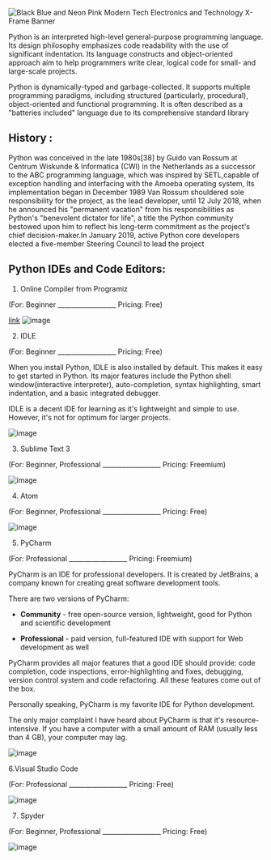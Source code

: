 ![Black Blue and Neon Pink Modern Tech Electronics and Technology X-Frame Banner](https://user-images.githubusercontent.com/75142232/156600826-80db21b4-bfa6-4f4c-b34b-6460f827862a.png)


Python is an interpreted high-level general-purpose programming language. Its design philosophy emphasizes code readability with the use of significant indentation. Its language constructs and object-oriented approach aim to help programmers write clear, logical code for small- and large-scale projects.


Python is dynamically-typed and garbage-collected. It supports multiple programming paradigms, including structured (particularly, procedural), object-oriented and functional programming. It is often described as a "batteries included" language due to its comprehensive standard library



## History :
Python was conceived in the late 1980s[38] by Guido van Rossum at Centrum Wiskunde & Informatica (CWI) in the Netherlands as a successor to the ABC programming language, which was inspired by SETL,capable of exception handling and interfacing with the Amoeba operating system, Its implementation began in December 1989 Van Rossum shouldered sole responsibility for the project, as the lead developer, until 12 July 2018, when he announced his "permanent vacation" from his responsibilities as Python's "benevolent dictator for life", a title the Python community bestowed upon him to reflect his long-term commitment as the project's chief decision-maker.In January 2019, active Python core developers elected a five-member Steering Council to lead the project




## Python IDEs and Code Editors:
  1. Online Compiler from Programiz 
  
  (For: Beginner __________________ Pricing: Free)


   [link](https://www.programiz.com/python-programming/online-compiler/)
   ![image](https://user-images.githubusercontent.com/75142232/156167127-08926001-304b-4109-9994-2be6f74d4d65.png)
   
   2. IDLE 
   
   (For: Beginner __________________ Pricing: Free)
   
   When you install Python, IDLE is also installed by default. This makes it easy to get started in Python. Its major features include the Python shell window(interactive interpreter), auto-completion, syntax highlighting, smart indentation, and a basic integrated debugger.


IDLE is a decent IDE for learning as it's lightweight and simple to use. However, it's not for optimum for larger projects.


![image](https://user-images.githubusercontent.com/75142232/156167422-6ca74189-51cc-4aaf-8960-34bbc8a3098d.png)


3. Sublime Text 3

(For: Beginner, Professional __________________ Pricing: Freemium)


![image](https://user-images.githubusercontent.com/75142232/156167665-71c05a26-6f9a-45f0-b2d0-3d5a1da15bbe.png)



4. Atom 


(For: Beginner, Professional __________________ Pricing: Free)

![image](https://user-images.githubusercontent.com/75142232/156167761-b6025d32-e4f1-4068-b6ab-c2dd19b10c1c.png)


5. PyCharm


(For: Professional __________________ Pricing: Freemium)

PyCharm is an IDE for professional developers. It is created by JetBrains, a company known for creating great software development tools.

There are two versions of PyCharm:

* **Community** - free open-source version, lightweight, good for Python and scientific development

* **Professional** - paid version, full-featured IDE with support for Web development as well

PyCharm provides all major features that a good IDE should provide: code completion, code inspections, error-highlighting and fixes, debugging, version control system and code refactoring. All these features come out of the box.

Personally speaking, PyCharm is my favorite IDE for Python development.

The only major complaint I have heard about PyCharm is that it's resource-intensive. If you have a computer with a small amount of RAM (usually less than 4 GB), your computer may lag.


![image](https://user-images.githubusercontent.com/75142232/156168062-c1ecf240-f29b-42d5-91e2-554891aa7da9.png)


6.Visual Studio Code

(For: Professional __________________ Pricing: Free)

![image](https://user-images.githubusercontent.com/75142232/156168181-80afaf7e-d408-4ec8-ab0f-de52c4c7c198.png)



7. Spyder

(For: Beginner, Professional __________________ Pricing: Free)

![image](https://user-images.githubusercontent.com/75142232/156168270-290d6433-e696-4604-a0b8-4496c887e4d4.png)

